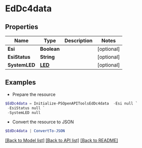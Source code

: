 # EdDc4data
## Properties

Name | Type | Description | Notes
------------ | ------------- | ------------- | -------------
**Esi** | **Boolean** |  | [optional] 
**EsiStatus** | **String** |  | [optional] 
**SystemLED** | [**LED**](LED.md) |  | [optional] 

## Examples

- Prepare the resource
```powershell
$EdDc4data = Initialize-PSOpenAPIToolsEdDc4data  -Esi null `
 -EsiStatus null `
 -SystemLED null
```

- Convert the resource to JSON
```powershell
$EdDc4data | ConvertTo-JSON
```

[[Back to Model list]](../README.md#documentation-for-models) [[Back to API list]](../README.md#documentation-for-api-endpoints) [[Back to README]](../README.md)


